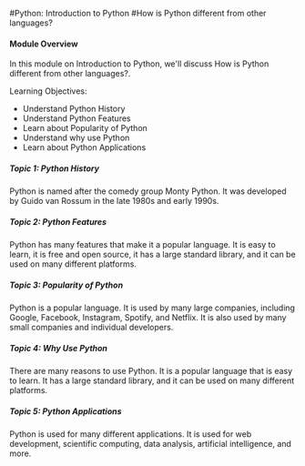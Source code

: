 #Python: Introduction to Python
#How is Python different from other languages?

#### Module Overview 
 In this module on Introduction to Python, we'll discuss How is Python different from other languages?. 

 Learning Objectives: 

-  Understand Python History 
-  Understand Python Features 
-  Learn about Popularity of Python 
-  Understand why use Python 
-  Learn about Python Applications 


##### Topic 1: Python History 

Python is named after the comedy group Monty Python. It was developed by Guido van Rossum in the late 1980s and early 1990s.

##### Topic 2: Python Features 

Python has many features that make it a popular language. It is easy to learn, it is free and open source, it has a large standard library, and it can be used on many different platforms.

##### Topic 3: Popularity of Python 

Python is a popular language. It is used by many large companies, including Google, Facebook, Instagram, Spotify, and Netflix. It is also used by many small companies and individual developers.

##### Topic 4: Why Use Python 

There are many reasons to use Python. It is a popular language that is easy to learn. It has a large standard library, and it can be used on many different platforms.

##### Topic 5: Python Applications 

Python is used for many different applications. It is used for web development, scientific computing, data analysis, artificial intelligence, and more.